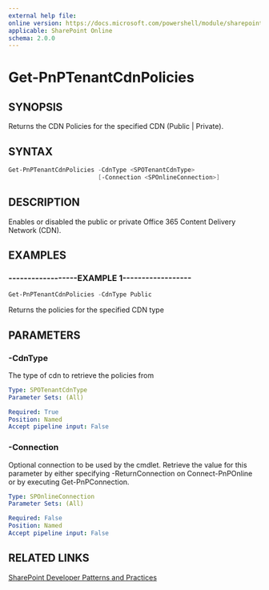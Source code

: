 ```yaml
---
external help file:
online version: https://docs.microsoft.com/powershell/module/sharepoint-pnp/get-pnptenantcdnpolicies
applicable: SharePoint Online
schema: 2.0.0
---
```


# Get-PnPTenantCdnPolicies

## SYNOPSIS
Returns the CDN Policies for the specified CDN (Public | Private).

## SYNTAX 

```powershell
Get-PnPTenantCdnPolicies -CdnType <SPOTenantCdnType>
                         [-Connection <SPOnlineConnection>]
```

## DESCRIPTION
Enables or disabled the public or private Office 365 Content Delivery Network (CDN).

## EXAMPLES

### ------------------EXAMPLE 1------------------
```powershell
Get-PnPTenantCdnPolicies -CdnType Public
```

Returns the policies for the specified CDN type

## PARAMETERS

### -CdnType
The type of cdn to retrieve the policies from

```yaml
Type: SPOTenantCdnType
Parameter Sets: (All)

Required: True
Position: Named
Accept pipeline input: False
```

### -Connection
Optional connection to be used by the cmdlet. Retrieve the value for this parameter by either specifying -ReturnConnection on Connect-PnPOnline or by executing Get-PnPConnection.

```yaml
Type: SPOnlineConnection
Parameter Sets: (All)

Required: False
Position: Named
Accept pipeline input: False
```

## RELATED LINKS

[SharePoint Developer Patterns and Practices](https://aka.ms/sppnp)